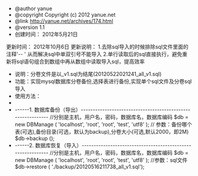 * @author yanue
* @copyright Copyright (c) 2012 yanue.net
* @link http://yanue.net/archives/174.html
* @version 1.1
* 创建时间： 2012年5月21日

更新时间： 2012年10月6日
更新说明： 1.去除sql导入的时候排除sql文件里面的注释'-- ' 从而解决sql中单双引号不能导入
2.单行读取后的sql直接执行，避免重新将sql语句组合到数组中再从数组中读取导入sql，提高效率

* 说明：分卷文件是以_v1.sql为结尾(20120522021241_all_v1.sql)
* 功能：实现mysql数据库分卷备份,选择表进行备份,实现单个sql文件及分卷sql导入
* 使用方法：
*
* ------1. 数据库备份（导出）------------------------------------------------------------
//分别是主机，用户名，密码，数据库名，数据库编码
$db = new DBManage ( 'localhost', 'root', 'root', 'test', 'utf8' );
// 参数：备份哪个表(可选),备份目录(可选，默认为backup),分卷大小(可选,默认2000，即2M)
$db->backup ();
* ------2. 数据库恢复（导入）------------------------------------------------------------
//分别是主机，用户名，密码，数据库名，数据库编码
$db = new DBManage ( 'localhost', 'root', 'root', 'test', 'utf8' );
//参数：sql文件
$db->restore ( './backup/20120516211738_all_v1.sql');
